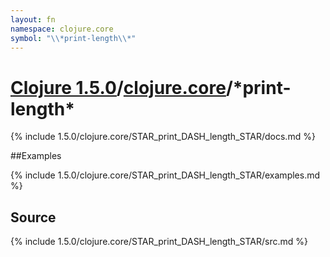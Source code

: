 ```yaml
---
layout: fn
namespace: clojure.core
symbol: "\\*print-length\\*"
---
```


# [Clojure 1.5.0](../../)/[clojure.core](../)/\*print-length\*

{% include 1.5.0/clojure.core/STAR_print_DASH_length_STAR/docs.md %}

##Examples

{% include 1.5.0/clojure.core/STAR_print_DASH_length_STAR/examples.md %}
## Source
{% include 1.5.0/clojure.core/STAR_print_DASH_length_STAR/src.md %}

